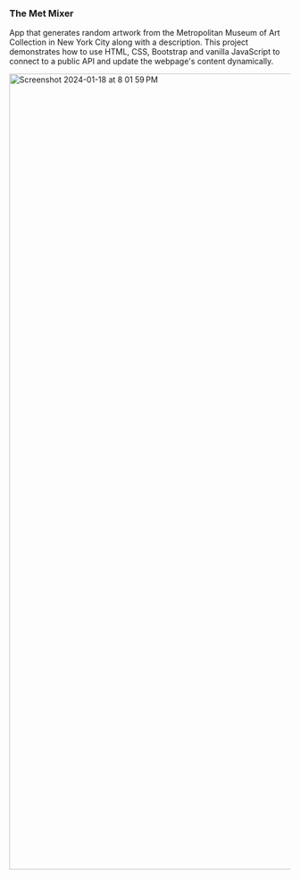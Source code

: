 ### The Met Mixer

App that generates random artwork from the Metropolitan Museum of Art Collection in New York City along with a description. This project demonstrates how to use HTML, CSS, Bootstrap and vanilla JavaScript to connect to a public API and update the webpage's content dynamically.



<img width="1424" alt="Screenshot 2024-01-18 at 8 01 59 PM" src="https://github.com/xavinanegron/TheMetMixer/assets/146385936/67fddcc1-131a-4e97-a680-8e5c71c29e52">

